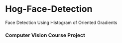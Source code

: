 # Hog-Face-Detection
Face Detection Using Histogram of Oriented Gradients

### Computer Vision Course Project
